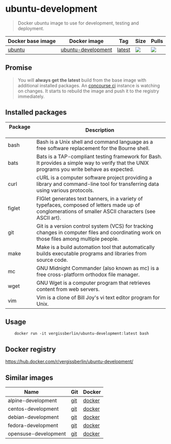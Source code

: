 # ubuntu-development

> Docker ubuntu image to use for development, testing and deployment.

| Docker base image   | Docker image              | Tag               | Size   | Pulls  |
| ------------------- | ------------------------- | ----------------- | ------ | ------ |
| [ubuntu][1]         | [ubuntu-development][2]   | [latest][3]       | ![][4] | ![][5] |

[1]: https://hub.docker.com/_/ubuntu/
[2]: https://hub.docker.com/r/vergissberlin/ubuntu-development/
[3]: https://hub.docker.com/r/vergissberlin/ubuntu-development/tags/
[4]: https://images.microbadger.com/badges/image/vergissberlin/ubuntu-development.svg
[5]: https://img.shields.io/docker/pulls/vergissberlin/ubuntu-development.svg


## Promise

> You will **always get the latest** build from the base image with additional installed packages. 
> An [concourse ci](http://concourse.ci) instance is watching on changes. It starts to rebuild the image and push it to the registry immediately.


## Installed packages

| Package       | Description                                                                                                |
| ------------- | ---------------------------------------------------------------------------------------------------------- | 
| bash          | Bash is a Unix shell and command language as a free software replacement for the Bourne shell.             |
| bats          | Bats is a TAP-compliant testing framework for Bash. It provides a simple way to verify that the UNIX programs you write behave as expected. |
| curl          | cURL is a computer software project providing a library and command-line tool for transferring data using various protocols. |
| figlet        | FIGlet generates text banners, in a variety of typefaces, composed of letters made up of conglomerations of smaller ASCII characters (see ASCII art). |
| git           | Git is a version control system (VCS) for tracking changes in computer files and coordinating work on those files among multiple people. |
| make          | Make is a build automation tool that automatically builds executable programs and libraries from source code. |
| mc            | GNU Midnight Commander (also known as mc) is a free cross-platform orthodox file manager.                  |
| wget          | GNU Wget is a computer program that retrieves content from web servers.                                    |
| vim           | Vim is a clone of Bill Joy's vi text editor program for Unix.                                              |


## Usage

        docker run -it vergissberlin/ubuntu-development:latest bash

## Docker registry

https://hub.docker.com/r/vergissberlin/ubuntu-development/

## Similar images

| Name                  | Git       | Docker       |
| --------------------- | --------- | ------------ |
| alpine-development    | [git][10] | [docker][15] |
| centos-development    | [git][20] | [docker][25] |
| debian-development    | [git][30] | [docker][35] |
| fedora-development    | [git][40] | [docker][45] |
| opensuse-development  | [git][50] | [docker][55] |

[10]: https://github.com/vergissberlin/alpine-development
[15]: https://hub.docker.com/r/vergissberlin/alpine-development/
[20]: https://github.com/vergissberlin/centos-development
[25]: https://hub.docker.com/r/vergissberlin/centos-development/
[30]: https://github.com/vergissberlin/debian-development
[35]: https://hub.docker.com/r/vergissberlin/debian-development/
[40]: https://github.com/vergissberlin/fedora-development
[45]: https://hub.docker.com/r/vergissberlin/fedora-development/
[50]: https://github.com/vergissberlin/opensuse-development
[55]: https://hub.docker.com/r/vergissberlin/opensuse-development/
